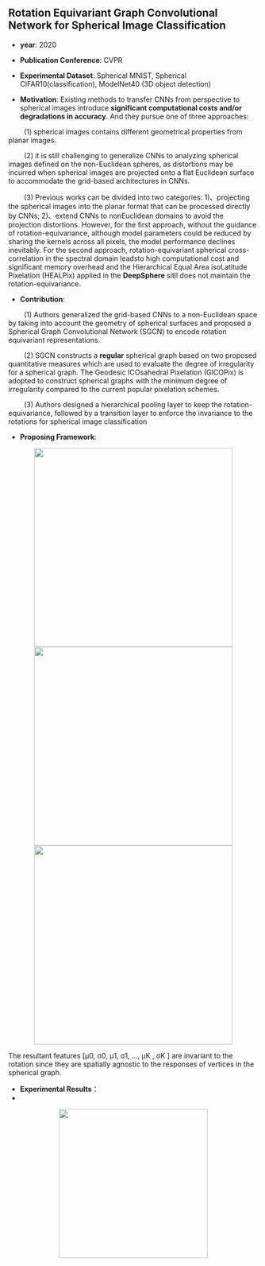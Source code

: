 ## Rotation Equivariant Graph Convolutional Network for Spherical Image Classification

- **year**: 2020

- **Publication Conference**: CVPR

- **Experimental Dataset**:  Spherical MNIST, Spherical CIFAR10(classification), ModelNet40 (3D object detection)

- **Motivation**:
Existing methods to transfer CNNs from perspective to spherical images introduce **significant computational costs and/or degradations in accuracy**. And they pursue one of three approaches:

&nbsp; &nbsp; &nbsp; &nbsp; (1) spherical images contains different geometrical properties from planar images.

&nbsp; &nbsp; &nbsp; &nbsp; (2) it is still challenging to generalize CNNs to analyzing spherical images defined on the non-Euclidean spheres, as distortions may be incurred when spherical images are projected onto a flat Euclidean surface to accommodate the grid-based architectures in CNNs.

&nbsp; &nbsp; &nbsp; &nbsp; (3) Previous works can be divided into two categories: 1)、projecting the spherical images into the planar format that can be processed directly by CNNs; 2)、extend CNNs to nonEuclidean domains to avoid the projection distortions. However, for the first approach, without the guidance of rotation-equivariance, although model parameters could be reduced by sharing the kernels across all pixels, the model performance declines inevitably. For the second approach, rotation-equivariant spherical cross-correlation in the spectral domain leadsto high computational cost and significant memory overhead and the Hierarchical Equal Area isoLatitude Pixelation (HEALPix) applied in the **DeepSphere** sitll does not maintain the rotation-equivariance.

- **Contribution**:

&nbsp; &nbsp; &nbsp; &nbsp; (1) Authors generalized the grid-based CNNs to a non-Euclidean space by taking into account the geometry of spherical surfaces and proposed a Spherical Graph Convolutional Network (SGCN) to encode rotation equivariant representations.

&nbsp; &nbsp; &nbsp; &nbsp; (2) SGCN constructs a **regular** spherical graph based on two proposed quantitative measures which are used to evaluate the degree of irregularity for a spherical graph. The Geodesic ICOsahedral Pixelation (GICOPix) is adopted to construct spherical graphs with the minimum degree of irregularity compared to the current popular pixelation schemes.

&nbsp; &nbsp; &nbsp; &nbsp; (3) Authors designed a hierarchical pooling layer to keep the rotation-equivariance, followed by a transition layer to enforce the invariance to the rotations for spherical image classification

- **Proposing Framework**:

<div align=center>
<img src="https://github.com/VLISLAB/360-DL-Survey/blob/main/Images/SGCNstructure.png" width="400"/>
</div>

<div align=center>
<img src="https://github.com/VLISLAB/360-DL-Survey/blob/main/Images/SGCN_pooling.png" width="400"/><img src="https://github.com/VLISLAB/360-DL-Survey/blob/main/Images/SGCN_graph.png" width="400"/>
</div>

The resultant features [μ0, σ0, μ1, σ1, ..., μK , σK ] are invariant to the rotation since they are spatially agnostic to the responses of vertices in the spherical graph.

- **Experimental Results**：
- 
<div align=center>
<img src="https://github.com/VLISLAB/360-DL-Survey/blob/main/Images/SGCN_result.png" width="300",heigh = "600">
</div>
